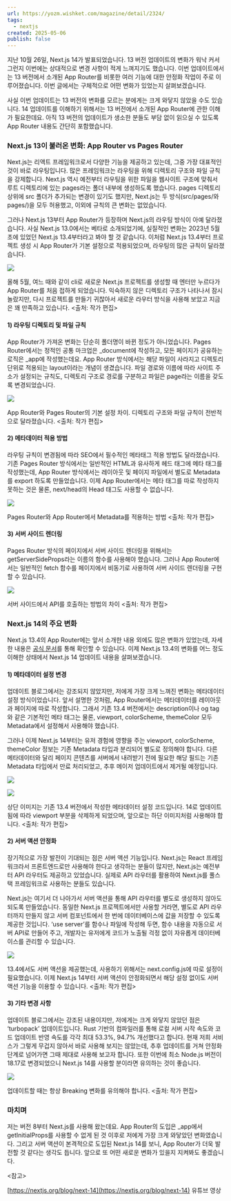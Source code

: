 ```yaml
---
url: https://yozm.wishket.com/magazine/detail/2324/
tags:
  - nextjs
created: 2025-05-06
publish: false
---
```


지난 10월 26일, Next.js 14가 발표되었습니다. 13 버전 업데이트의 변화가 워낙 커서 그런지 이번에는 상대적으로 변경 사항이 적게 느껴지기도 했습니다. 이번 업데이트에서는 13 버전에서 소개된 App Router를 비롯한 여러 기능에 대한 안정화 작업이 주로 이루어졌습니다. 이번 글에서는 구체적으로 어떤 변화가 있었는지 살펴보겠습니다.

사실 이번 업데이트는 13 버전의 변화를 모르는 분에게는 크게 와닿지 않았을 수도 있습니다. 14 업데이트를 이해하기 위해서는 13 버전에서 소개된 App Router에 관한 이해가 필요한데요. 아직 13 버전의 업데이트가 생소한 분들도 부담 없이 읽으실 수 있도록 App Router 내용도 간단히 포함했습니다.

### Next.js 13이 불러온 변화: App Router vs Pages Router

Next.js는 리액트 프레임워크로서 다양한 기능을 제공하고 있는데, 그중 가장 대표적인 것이 바로 라우팅입니다. 많은 프레임워크는 라우팅을 위해 디렉토리 구조와 파일 규칙을 강제합니다. Next.js 역시 예전부터 라우팅을 위한 파일을 웹사이트 구조에 맞춰서 루트 디렉토리에 있는 pages라는 폴더 내부에 생성하도록 했습니다. pages 디렉토리 상위에 src 폴더가 추가되는 변경이 있기도 했지만, Next.js는 두 방식(src/pages/와 pages/)을 모두 허용했고, 이외에 규칙의 큰 변화는 없었습니다.

그러나 Next.js 13부터 App Router가 등장하며 Next.js의 라우팅 방식이 아예 달라졌습니다. 사실 Next.js 13.0에서는 베타로 소개되었기에, 실질적인 변화는 2023년 5월 초에 있었던 Next.js 13.4부터라고 봐야 할 것 같습니다. 이처럼 Next.js 13.4부터 프로젝트 생성 시 App Router가 기본 설정으로 적용되었으며, 라우팅의 많은 규칙이 달라졌습니다.

![](https://yozm.wishket.com/media/news/2324/%EC%9D%B4%EB%AF%B8%EC%A7%801_next-cli.png)

올해 5월, 여느 때와 같이 cli로 새로운 Next.js 프로젝트를 생성할 때 엔터만 누르다가 App Router를 처음 접하게 되었습니다. 익숙하지 않은 디렉토리 구조가 나타나서 잠시 놀랐지만, 다시 프로젝트를 만들기 귀찮아서 새로운 라우터 방식을 사용해 보았고 지금은 꽤 만족하고 있습니다. <출처: 작가 편집>

#### **1) 라우팅 디렉토리 및 파일 규칙**

App Router가 가져온 변화는 단순히 폴더명이 바뀐 정도가 아니었습니다. Pages Router에서는 정적인 공통 마크업은 \_document에 작성하고, 모든 페이지가 공유하는 로직은 \_app에 작성했는데요. App Router 방식에서는 해당 파일이 사라지고 디렉토리 단위로 적용되는 layout이라는 개념이 생겼습니다. 파일 경로와 이름에 따라 사이트 주소가 설정되는 규칙도, 디렉토리 구조로 경로를 구분하고 파일은 page라는 이름을 갖도록 변경되었습니다.

![](https://yozm.wishket.com/media/news/2324/%EC%9D%B4%EB%AF%B8%EC%A7%802_directory.png)

App Router와 Pages Router의 기본 설정 차이. 디렉토리 구조와 파일 규칙이 전반적으로 달라졌습니다. <출처: 작가 편집>

#### **2) 메타데이터 적용 방법**

라우팅 규칙이 변경됨에 따라 SEO에서 필수적인 메타태그 적용 방법도 달라졌습니다. 기존 Pages Router 방식에서는 일반적인 HTML과 유사하게 헤드 태그에 메타 태그를 작성했는데, App Router 방식에서는 레이아웃 및 페이지 파일에서 별도로 Metadata를 export 하도록 만들었습니다. 이제 App Router에서는 메타 태그를 따로 작성하지 못하는 것은 물론, next/head의 Head 태그도 사용할 수 없습니다.

![](https://yozm.wishket.com/media/news/2324/%EC%9D%B4%EB%AF%B8%EC%A7%803_metadata.png)

Pages Router와 App Router에서 Metadata를 적용하는 방법 <출처: 작가 편집>

#### **3) 서버 사이드 렌더링**

Pages Router 방식의 페이지에서 서버 사이드 렌더링을 위해서는 getServerSideProps라는 이름의 함수를 사용해야 했습니다. 그러나 App Router에서는 일반적인 fetch 함수를 페이지에서 비동기로 사용하여 서버 사이드 렌더링을 구현할 수 있습니다.

![](https://yozm.wishket.com/media/news/2324/%EC%9D%B4%EB%AF%B8%EC%A7%804-ssr.png)

서버 사이드에서 API를 호출하는 방법의 차이 <출처: 작가 편집>

### Next.js 14의 주요 변화

Next.js 13.4의 App Router에는 앞서 소개한 내용 외에도 많은 변화가 있었는데, 자세한 내용은 [공식 문서](https://nextjs.org/blog/next-13-4)를 통해 확인할 수 있습니다. 이제 Next.js 13.4의 변화를 어느 정도 이해한 상태에서 Next.js 14 업데이트 내용을 살펴보겠습니다.

#### **1) 메타데이터 설정 변경**

업데이트 블로그에서는 강조되지 않았지만, 저에게 가장 크게 느껴진 변화는 메타데이터 설정 방식이었습니다. 앞서 설명한 것처럼, App Router에서는 메타데이터를 레이아웃과 페이지에 따로 작성합니다. 그래서 기존 13.4 버전에서는 description이나 og tag와 같은 기본적인 메타 태그는 물론, viewport, colorScheme, themeColor 모두 Metadata에서 설정해서 사용해야 했습니다.

그러나 이제 Next.js 14부터는 유저 경험에 영향을 주는 viewport, colorScheme, themeColor 정보는 기존 Metadata 타입과 분리되어 별도로 정의해야 합니다. 다른 메타데이터와 달리 페이지 콘텐츠를 서버에서 내려받기 전에 필요한 해당 필드는 기존 Metadata 타입에서 만료 처리되었고, 추후 메이저 업데이트에서 제거될 예정입니다.

![](https://yozm.wishket.com/media/news/2324/%EC%9D%B4%EB%AF%B8%EC%A7%805_viewport.png)

![](https://yozm.wishket.com/media/news/2324/%EC%9D%B4%EB%AF%B8%EC%A7%805-2_viewport.png)

상단 이미지는 기존 13.4 버전에서 작성한 메타데이터 설정 코드입니다. 14로 업데이트됨에 따라 viewport 부분을 삭제하게 되었으며, 앞으로는 하단 이미지처럼 사용해야 합니다. <출처: 작가 편집>

#### **2) 서버 액션 안정화**

장기적으로 가장 발전이 기대되는 점은 서버 액션 기능입니다. Next.js는 React 프레임워크라서 프론트엔드로만 사용해야 한다고 생각하는 분들이 많지만, Next.js는 예전부터 API 라우터도 제공하고 있었습니다. 실제로 API 라우터를 활용하여 Next.js를 풀스택 프레임워크로 사용하는 분들도 있습니다.

Next.js는 여기서 더 나아가서 서버 액션을 통해 API 라우터를 별도로 생성하지 않아도 되도록 만들었습니다. 동일한 Next.js 프로젝트에서만 사용할 거라면, 별도로 API 라우터까지 만들지 않고 서버 컴포넌트에서 한 번에 데이터베이스에 값을 저장할 수 있도록 제공한 것입니다. ‘use server’를 함수나 파일에 작성해 두면, 함수 내용을 자동으로 서버 API로 만들어 주고, 개발자는 유저에게 코드가 노출될 걱정 없이 자유롭게 데이터베이스를 관리할 수 있습니다.

![](https://yozm.wishket.com/media/news/2324/%EC%9D%B4%EB%AF%B8%EC%A7%806_server-action.png)

13.4에서도 서버 액션을 제공했는데, 사용하기 위해서는 next.config.js에 따로 설정이 필요했습니다. 이제 Next.js 14부터 서버 액션이 안정화되면서 해당 설정 없이도 서버 액션 기능을 이용할 수 있습니다. <출처: 작가 편집>

#### **3) 기타 변경 사항**

업데이트 블로그에서는 강조된 내용이지만, 저에게는 크게 와닿지 않았던 점은 ‘turbopack’ 업데이트입니다. Rust 기반의 컴파일러를 통해 로컬 서버 시작 속도와 코드 업데이트 반영 속도를 각각 최대 53.3%, 94.7% 개선했다고 합니다. 현재 저희 서비스가 그렇게 무겁지 않아서 바로 사용해 보지는 않았는데, 추후 업데이트를 거쳐 안정화 단계로 넘어가면 그때 제대로 사용해 보고자 합니다. 또한 이번에 최소 Node.js 버전이 18.17로 변경되었으니 Next.js 14를 사용할 분이라면 유의하는 것이 좋습니다.

![](https://yozm.wishket.com/media/news/2324/%EC%9D%B4%EB%AF%B8%EC%A7%807_other-changes.png)

업데이트할 때는 항상 Breaking 변화를 유의해야 합니다. <출처: 작가 편집>

### **마치며**

저는 버전 8부터 Next.js를 사용해 왔는데요. App Router의 도입은 \_app에서 getInitialProps를 사용할 수 없게 된 것 이후로 저에게 가장 크게 와닿았던 변화였습니다. 그리고 서버 액션이 본격적으로 도입된 Next.js 14를 보니, App Router가 더욱 발전할 것 같다는 생각도 듭니다. 앞으로 또 어떤 새로운 변화가 있을지 지켜봐도 좋겠습니다.

<참고>

[https://nextjs.org/blog/next-14](https://nextjs.org/blog/next-14)
유튜브 영상